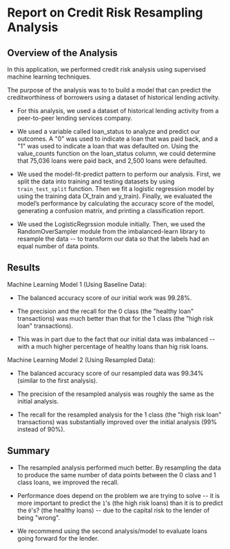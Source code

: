 # Report on Credit Risk Resampling Analysis

## Overview of the Analysis

In this application, we performed credit risk analysis using supervised machine learning techniques.

The purpose of the analysis was to to build a model that can predict the creditworthiness of borrowers using a dataset of historical lending activity.

* For this analysis, we used a dataset of historical lending activity from a peer-to-peer lending services company.

* We used a variable called loan_status to analyze and predict our outcomes. A "0" was used to indicate a loan that was paid back, and a "1" was used to indicate a loan that was defaulted on. Using the value_counts function on the loan_status column, we could determine that 75,036 loans were paid back, and 2,500 loans were defaulted.

* We used the model-fit-predict pattern to perform our analysis. First, we split the data into training and testing datasets by using `train_test_split` function. Then we fit a logistic regression model by using the training data (X_train and y_train). Finally, we evaluated the model’s performance by calculating the accuracy score of the model, generating a confusion matrix, and printing a classification report.

* We used the LogisticRegrssion module initially. Then, we used the RandomOverSampler module from the imbalanced-learn library to resample the data -- to transform our data so that the labels had an equal number of data points.

## Results

Machine Learning Model 1 (Using Baseline Data):

  * The balanced accuracy score of our initial work was 99.28%.
  
  * The precision and the recall for the 0 class (the "healthy loan" transactions) was much better than that for the 1 class (the "high risk loan" transactions).
  
  * This was in part due to the fact that our initial data was imbalanced -- with a much higher percentage of healthy loans than hig risk loans.


Machine Learning Model 2 (Using Resampled Data):

* The balanced accuracy score of our resampled data was 99.34% (similar to the first analysis).

* The precision of the resampled analysis was roughly the same as the initial analysis.

* The recall for the resampled analysis for the 1 class (the "high risk loan" transactions) was substantially improved over the initial analysis (99% instead of 90%).

## Summary

* The resampled analysis performed much better. By resampling the data to produce the same number of data points between the 0 class and 1 class loans, we improved the recall.

* Performance does depend on the problem we are trying to solve -- it is more important to predict the `1`'s (the high risk loans) than it is to predict the `0`'s? (the healthy loans) -- due to the capital risk to the lender of being "wrong".

* We recommend using the second analysis/model to evaluate loans going forward for the lender.

